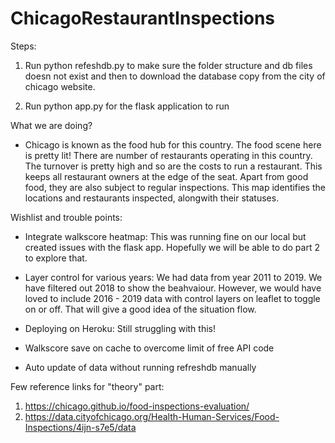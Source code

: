 # ChicagoRestaurantInspections

Steps: 
1) Run python refeshdb.py to make sure the folder structure and db files doesn not exist and then to download the database copy from the city of chicago website.

2) Run python app.py for the flask application to run

What we are doing?
- Chicago is known as the food hub for this country. The food scene here is pretty lit! There are number of restaurants operating in this country. The turnover is pretty high and so are the costs to run a restaurant. This keeps all restaurant owners at the edge of the seat. Apart from good food, they are also subject to regular inspections. This map identifies the locations and restaurants inspected, alongwith their statuses. 

Wishlist and trouble points:

- Integrate walkscore heatmap: This was running fine on our local but created issues with the flask app. Hopefully we will be able to do part 2 to explore that.

- Layer control for various years: We had data from year 2011 to 2019. We have filtered out 2018 to show the beahvaiour. However, we would have loved to include 2016 - 2019 data with control layers on leaflet to toggle on or off. That will give a good idea of the situation flow.

- Deploying on Heroku: Still struggling with this!

- Walkscore save on cache to overcome limit of free API code

- Auto update of data without running refreshdb manually


Few reference links for "theory" part:
1) https://chicago.github.io/food-inspections-evaluation/
2) https://data.cityofchicago.org/Health-Human-Services/Food-Inspections/4ijn-s7e5/data


